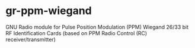 # gr-ppm-wiegand
GNU Radio module for Pulse Position Modulation (PPM) Wiegand 26/33 bit RF Identification Cards (based on PPM Radio Control (RC) receiver/transmitter)
